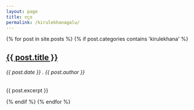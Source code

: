 ```yaml
---
layout: page
title: ಕನ್ನಡ
permalink: /kirulekhanagalu/
---
```


{% for post in site.posts %}
  {% if post.categories contains 'kirulekhana' %}
  <h2><a href="{{ post.url }}">{{ post.title }}</a></h2>
  <h6> {{ post.date }} . {{ post.author }} </h6>
  <p> {{ post.excerpt }} </p>
  {% endif %}
{% endfor %}

